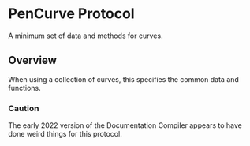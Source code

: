 # PenCurve Protocol

A minimum set of data and methods for curves.

## Overview

When using a collection of curves, this specifies the common data and functions.

### Caution

The early 2022 version of the Documentation Compiler appears to have done weird things for this protocol.
